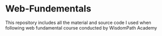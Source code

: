 # Web-Fundementals
This repository includes all the material and source code I used when following web fundamental course conducted by WisdomPath Academy 
